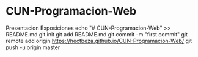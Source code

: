 # CUN-Programacion-Web
Presentacion Exposiciones
echo "# CUN-Programacion-Web" >> README.md
git init
git add README.md
git commit -m "first commit"
git remote add origin https://hectbeza.github.io/CUN-Programacion-Web/
git push -u origin master

